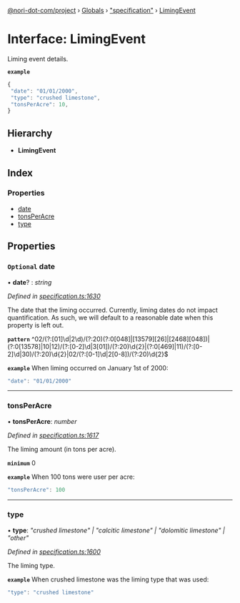 [@nori-dot-com/project](../README.md) › [Globals](../globals.md) › ["specification"](../modules/_specification_.md) › [LimingEvent](_specification_.limingevent.md)

# Interface: LimingEvent

Liming event details.

**`example`** 

```js
{
 "date": "01/01/2000",
 "type": "crushed limestone",
 "tonsPerAcre": 10,
}
```

## Hierarchy

* **LimingEvent**

## Index

### Properties

* [date](_specification_.limingevent.md#optional-date)
* [tonsPerAcre](_specification_.limingevent.md#tonsperacre)
* [type](_specification_.limingevent.md#type)

## Properties

### `Optional` date

• **date**? : *string*

*Defined in [specification.ts:1630](https://github.com/nori-dot-eco/nori-dot-com/blob/a4e8923/packages/project/src/specification.ts#L1630)*

The date that the liming occurred. Currently, liming dates do not impact quantification. As such, we will default to a reasonable date when this property is left out.

**`pattern`** ^02\/(?:[01]\d|2\d)\/(?:20)(?:0[048]|[13579][26]|[2468][048])|(?:0[13578]|10|12)\/(?:[0-2]\d|3[01])\/(?:20)\d{2}|(?:0[469]|11)\/(?:[0-2]\d|30)\/(?:20)\d{2}|02\/(?:[0-1]\d|2[0-8])\/(?:20)\d{2}$

**`example`** <caption>When liming occurred on January 1st of 2000:</caption>

```js
"date": "01/01/2000"
```

___

###  tonsPerAcre

• **tonsPerAcre**: *number*

*Defined in [specification.ts:1617](https://github.com/nori-dot-eco/nori-dot-com/blob/a4e8923/packages/project/src/specification.ts#L1617)*

The liming amount (in tons per acre).

**`minimum`** 0

**`example`** <caption>When 100 tons were user per acre:</caption>

```js
"tonsPerAcre": 100
```

___

###  type

• **type**: *"crushed limestone" | "calcitic limestone" | "dolomitic limestone" | "other"*

*Defined in [specification.ts:1600](https://github.com/nori-dot-eco/nori-dot-com/blob/a4e8923/packages/project/src/specification.ts#L1600)*

The liming type.

**`example`** <caption>When crushed limestone was the liming type that was used:</caption>

```js
"type": "crushed limestone"
```
